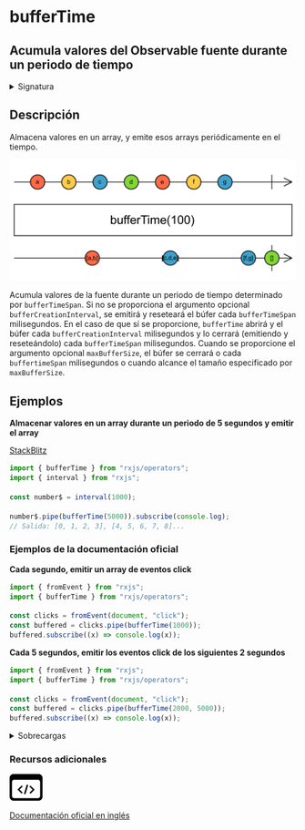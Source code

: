 # bufferTime

## Acumula valores del Observable fuente durante un periodo de tiempo

<details>

<summary>Signatura</summary>

#### Firma

`bufferTime<T>(bufferTimeSpan: number): OperatorFunction<T, T[]>`

#### Parámetros

#### Retorna

`OperatorFunction<T, T[]>`: Un Observable de arrays de valores almacenados.

</details>

## Descripción

Almacena valores en un array, y emite esos arrays periódicamente en el tiempo.

![Diagrama de canicas del operador bufferTime](assets/images/marble-diagrams/transformation/bufferTime.png)

Acumula valores de la fuente durante un periodo de tiempo determinado por `bufferTimeSpan`. Si no se proporciona el argumento opcional `bufferCreationInterval`, se emitirá y reseteará el búfer cada `bufferTimeSpan` milisegundos. En el caso de que sí se proporcione, `bufferTime` abrirá y el búfer cada `bufferCreationInterval` milisegundos y lo cerrará (emitiendo y reseteándolo) cada `bufferTimeSpan` milisegundos. Cuando se proporcione el argumento opcional `maxBufferSize`, el búfer se cerrará o cada `buffertimeSpan` milisegundos o cuando alcance el tamaño especificado por `maxBufferSize`.

## Ejemplos

**Almacenar valores en un array durante un periodo de 5 segundos y emitir el array**

[StackBlitz](https://stackblitz.com/edit/rxjs-buffertime-1?file=index.ts)

```javascript
import { bufferTime } from "rxjs/operators";
import { interval } from "rxjs";

const number$ = interval(1000);

number$.pipe(bufferTime(5000)).subscribe(console.log);
// Salida: [0, 1, 2, 3], [4, 5, 6, 7, 8]...
```

### Ejemplos de la documentación oficial

**Cada segundo, emitir un array de eventos click**

```javascript
import { fromEvent } from "rxjs";
import { bufferTime } from "rxjs/operators";

const clicks = fromEvent(document, "click");
const buffered = clicks.pipe(bufferTime(1000));
buffered.subscribe((x) => console.log(x));
```

**Cada 5 segundos, emitir los eventos click de los siguientes 2 segundos**

```javascript
import { fromEvent } from "rxjs";
import { bufferTime } from "rxjs/operators";

const clicks = fromEvent(document, "click");
const buffered = clicks.pipe(bufferTime(2000, 5000));
buffered.subscribe((x) => console.log(x));
```

<details>

<summary>Sobrecargas</summary>

#### Firma

`bufferTime(bufferTimeSpan: number, scheduler?: SchedulerLike): OperatorFunction<T, T[]>`

#### Parámetros

#### Retorna

`OperatorFunction<T, T[]>`

#### Firma

`bufferTime(bufferTimeSpan: number, bufferCreationInterval: number, scheduler?: SchedulerLike): OperatorFunction<T, T[]>`

#### Parámetros

#### Retorna

`OperatorFunction<T, T[]>`

#### Firma

`bufferTime(bufferTimeSpan: number, bufferCreationInterval: number, maxBufferSize: number, scheduler?: SchedulerLike): OperatorFunction<T, T[]>`

#### Parámetros

#### Retorna

`OperatorFunction<T, T[]>`

</details>

### Recursos adicionales

[![Source code](assets/icons/source-code.png)](https://github.com/ReactiveX/rxjs/blob/master/src/internal/operators/bufferTime.ts)

[Documentación oficial en inglés](https://rxjs.dev/api/operators/bufferTime)
